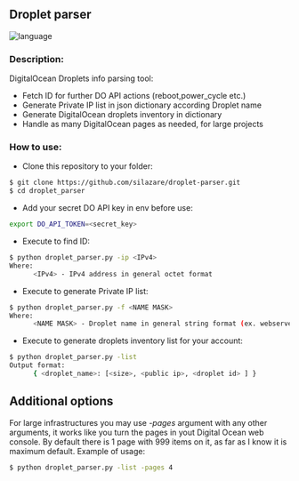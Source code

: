## Droplet parser

![language](https://img.shields.io/badge/language-python-blue.svg)

### Description:
DigitalOcean Droplets info parsing tool:

- Fetch ID for further DO API actions (reboot,power_cycle etc.)
- Generate Private IP list in json dictionary according Droplet name
- Generate DigitalOcean droplets inventory in dictionary
- Handle as many DigitalOcean pages as needed, for large projects

### How to use:

- Clone this repository to your folder:
```sh
$ git clone https://github.com/silazare/droplet-parser.git
$ cd droplet_parser
```

- Add your secret DO API key in env before use:
```sh
export DO_API_TOKEN=<secret_key>
```

- Execute to find ID:
```sh
$ python droplet_parser.py -ip <IPv4>
Where: 
      <IPv4> - IPv4 address in general octet format
```

- Execute to generate Private IP list:
```sh
$ python droplet_parser.py -f <NAME MASK>
Where:
      <NAME MASK> - Droplet name in general string format (ex. webserver-)
```

- Execute to generate droplets inventory list for your account:
```sh
$ python droplet_parser.py -list
Output format:
      { <droplet_name>: [<size>, <public ip>, <droplet id> ] }
```

## Additional options

For large infrastructures you may use *-pages* argument with any other arguments, it works like you turn the pages in yout Digital Ocean web console. By default there is 1 page with 999 items on it, as far as I know it is maximum default.
Example of usage:
```sh
$ python droplet_parser.py -list -pages 4
```